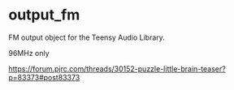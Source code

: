 # output_fm
FM output object for the Teensy Audio Library. 

96MHz only

https://forum.pjrc.com/threads/30152-puzzle-little-brain-teaser?p=83373#post83373

